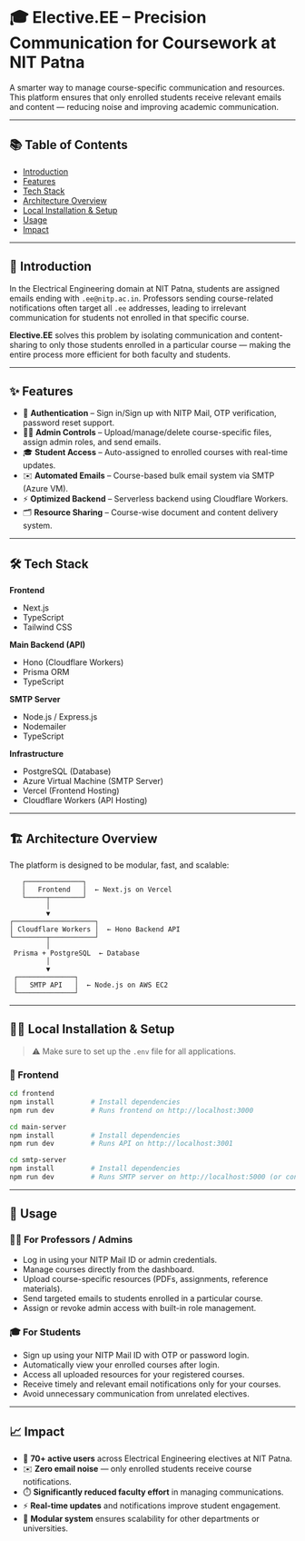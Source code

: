 # 🎓 Elective.EE – Precision Communication for Coursework at NIT Patna

A smarter way to manage course-specific communication and resources. This platform ensures that only enrolled students receive relevant emails and content — reducing noise and improving academic communication.

---

## 📚 Table of Contents

- [Introduction](#introduction)
- [Features](#features)
- [Tech Stack](#tech-stack)
- [Architecture Overview](#architecture-overview)
- [Local Installation & Setup](#installation--setup)
- [Usage](#usage)
- [Impact](#impact)

---

## 📖 Introduction

In the Electrical Engineering domain at NIT Patna, students are assigned emails ending with `.ee@nitp.ac.in`. Professors sending course-related notifications often target all `.ee` addresses, leading to irrelevant communication for students not enrolled in that specific course.

**Elective.EE** solves this problem by isolating communication and content-sharing to only those students enrolled in a particular course — making the entire process more efficient for both faculty and students.

---

## ✨ Features

- 🔐 **Authentication** – Sign in/Sign up with NITP Mail, OTP verification, password reset support.
- 🧑‍💼 **Admin Controls** – Upload/manage/delete course-specific files, assign admin roles, and send emails.
- 🎓 **Student Access** – Auto-assigned to enrolled courses with real-time updates.
- ✉️ **Automated Emails** – Course-based bulk email system via SMTP (Azure VM).
- ⚡ **Optimized Backend** – Serverless backend using Cloudflare Workers.
- 🗂 **Resource Sharing** – Course-wise document and content delivery system.

---

## 🛠 Tech Stack

**Frontend**
- Next.js
- TypeScript
- Tailwind CSS

**Main Backend (API)**
- Hono (Cloudflare Workers)
- Prisma ORM
- TypeScript

**SMTP Server**
- Node.js / Express.js
- Nodemailer
- TypeScript

**Infrastructure**
- PostgreSQL (Database)
- Azure Virtual Machine (SMTP Server)
- Vercel (Frontend Hosting)
- Cloudflare Workers (API Hosting)

---

## 🏗️ Architecture Overview

The platform is designed to be modular, fast, and scalable:

       ┌──────────────┐
       │   Frontend   │  ← Next.js on Vercel
       └─────┬────────┘
             │
             ▼
    ┌────────────────────┐
    │ Cloudflare Workers │  ← Hono Backend API
    └────────┬───────────┘
             │
     Prisma + PostgreSQL  ← Database
             │
             ▼
     ┌──────────────┐
     │   SMTP API   │  ← Node.js on AWS EC2
     └──────────────┘


---

## 🧑‍💻 Local Installation & Setup

> ⚠️ Make sure to set up the `.env` file for all applications.

### 🔹 Frontend

```bash
cd frontend
npm install         # Install dependencies
npm run dev         # Runs frontend on http://localhost:3000

cd main-server
npm install         # Install dependencies
npm run dev         # Runs API on http://localhost:3001

cd smtp-server
npm install         # Install dependencies
npm run dev         # Runs SMTP server on http://localhost:5000 (or configured port)

```

---
## 🧭 Usage

### 👨‍🏫 For Professors / Admins
- Log in using your NITP Mail ID or admin credentials.
- Manage courses directly from the dashboard.
- Upload course-specific resources (PDFs, assignments, reference materials).
- Send targeted emails to students enrolled in a particular course.
- Assign or revoke admin access with built-in role management.

### 🎓 For Students
- Sign up using your NITP Mail ID with OTP or password login.
- Automatically view your enrolled courses after login.
- Access all uploaded resources for your registered courses.
- Receive timely and relevant email notifications only for your courses.
- Avoid unnecessary communication from unrelated electives.

---

## 📈 Impact

- 👥 **70+ active users** across Electrical Engineering electives at NIT Patna.
- ✉️ **Zero email noise** — only enrolled students receive course notifications.
- ⏱️ **Significantly reduced faculty effort** in managing communications.
- ⚡ **Real-time updates** and notifications improve student engagement.
- 🧩 **Modular system** ensures scalability for other departments or universities.

